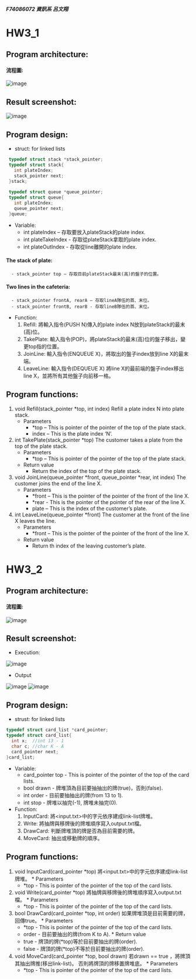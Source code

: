 ##### F74086072 資訊系 呂文翔
# HW3_1
## Program architecture:
#### 流程圖:
![image](https://github.com/ShawnLu31/data_structure_hw3/blob/main/Untitled%20Diagram.png)
## Result screenshot:
![image](https://github.com/ShawnLu31/data_structure_hw3/blob/main/hw3_1.PNG)
## Program design:
   * struct:
   for linked lists
 ```c
  typedef struct stack *stack_pointer;
  typedef struct stack{
    int plateIndex;
    stack_pointer next;
  }stack;
  
  typedef struct queue *queue_pointer;
  typedef struct queue{
    int plateIndex;
    queue_pointer next;
  }queue;
 ```
   * Variable:
      - int plateIndex – 存取要放入plateStack的plate index.
      - int plateTakeIndex - 存取從plateStack拿取的plate index.
      - int plateOutIndex - 存取從line離開的plate index.
  #### The stack of plate:
      - stack_pointer top – 存取目前plateStack最末(高)的盤子的位置。
  #### Two lines in the cafeteria:
      - stack_pointer frontA, rearA – 存取lineA隊伍的首、末位。
      - stack_pointer frontB, rearB - 存取lineB隊伍的首、末位。
   * Function:
      1. Refill:
         將輸入指令(PUSH N)傳入的plate index N放到plateStack的最末(高)位。
      2.	TakePlate:
         輸入指令(POP)，將plateStack的最末(高)位的盤子移出，變更top指的位置。
      3.	JoinLine:
         輸入指令(ENQUEUE X)，將取出的盤子index放到line X的最末端。
      4.	LeaveLine:
         輸入指令(DEQUEUE X) 將line X的最前端的盤子index移出line X，並將所有其他盤子向前移一格。
## Program functions:
   1. void Refill(stack_pointer *top, int index)
      Refill a plate index N into plate stack. 
      * Parameters
         - *top – This is pointer of the pointer of the top of the plate stack.
         - index – This is the plate index ‘N’.
   2. int TakePlate(stack_pointer *top)
      The customer takes a plate from the top of the plate stack.
      * Parameters
         - *top – This is pointer of the pointer of the top of the plate stack.
      * Return value
         - Return the index of the top of the plate stack.
   3. void JoinLine(queue_pointer *front, queue_pointer *rear, int index)
      The customer joins the end of the line X.
      * Parameters
         - *front – This is the pointer of the pointer of the front of the line X.
         - *rear - This is the pointer of the pointer of the rear of the line X.
         - plate – This is the index of the customer’s plate.
   4. int LeaveLine(queue_pointer *front)
      The customer at the front of the line X leaves the line.
      * Parameters 
         - *front – This is the pointer of the pointer of the front of the line X.
      * Return value
         - Return th index of the leaving customer’s plate.

# HW3_2
## Program architecture:
####  流程圖:
![image](https://github.com/ShawnLu31/data_structure_hw3/blob/main/diagram3-2.png)

## Result screenshot:
* Execution:

![image](https://github.com/ShawnLu31/data_structure_hw3/blob/main/hw3_2-exe.PNG)
* Output

![image](https://github.com/ShawnLu31/data_structure_hw3/blob/main/hw3_2-1.PNG)
![image](https://github.com/ShawnLu31/data_structure_hw3/blob/main/hw3_2-2.PNG)
## Program design:
  * strust:
  for linked lists
  ```c
  typedef struct card_list *card_pointer;
  typedef struct card_list{
    int x;  //int 13 - 1
    char c; //char K - A
    card_pointer next;
  }card_list;
  ```
  * Variable:
    - card_pointer top - This is pointer of the pointer of the top of the card lists.
    - bool drawn - 牌堆頂為目前要抽抽出的牌(true)，否則(false).
    - int order - 目前要抽抽出的牌(from 13 to 1).
    - int stop - 牌堆以抽完(-1), 牌堆未抽完(0).
  * Function:
    1. InputCard:
        將<input.txt>中的字元依序建成link-list牌堆。
    2. Write:
        將抽牌與移牌後的牌堆順序寫入output.txt檔。
    3. DrawCard:
        判斷牌堆頂的牌是否為目前需要的牌。
    4. MoveCard:
        抽出或移動牌的順序。
## Program functions:
  1. void InputCard(card_pointer *top)
    將<input.txt>中的字元依序建成link-list牌堆。
    * Parameters
      - *top - This is pointer of the pointer of the top of the card lists.
  2. void Write(card_pointer *top)
    將抽牌與移牌後的牌堆順序寫入output.txt檔。
    * Parameters
      - *top - This is pointer of the pointer of the top of the card lists.
  3. bool DrawCard(card_pointer *top, int order)
    如果牌堆頂是目前需要的牌，回傳true。
    * Parameters
      - *top - This is pointer of the pointer of the top of the card lists.
      - order - 目前要抽出的牌(from K to A).
    * Return value
      - true - 牌頂的牌(*top)等於目前要抽出的牌(order).
      - false - 牌頂的牌(*top)不等於目前要抽出的牌(order).
  4. void MoveCard(card_pointer *top, bool drawn)
    若drawn == true ，將牌頂其抽出牌推(移出link-list)。
    否則將牌頂的牌移置牌堆底。
    * Parameters
      - *top - This is pointer of the pointer of the top of the card lists.

